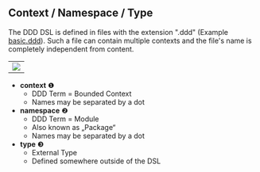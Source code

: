## Context / Namespace / Type
The DDD DSL is defined in files with the extension ".ddd" (Example [basic.ddd](basic.ddd)).
Such a file can contain multiple contexts and the file's name is completely independent from content.

<table><tr><td><img src="https://cdn.rawgit.com/fuinorg/org.fuin.dsl.ddd/8642a1478454d26c95b9b2b242accbd1b59ede05/doc/dsl/basics/basic.ddd.svg"></td></tr></table>

* **context** &#x2776;
  * DDD Term = Bounded Context
  * Names may be separated by a dot
* **namespace** &#x2777;
  * DDD Term = Module
  * Also known as „Package“
  * Names may be separated by a dot
* **type** &#x2778;
  * External Type
  * Defined somewhere outside of the DSL

